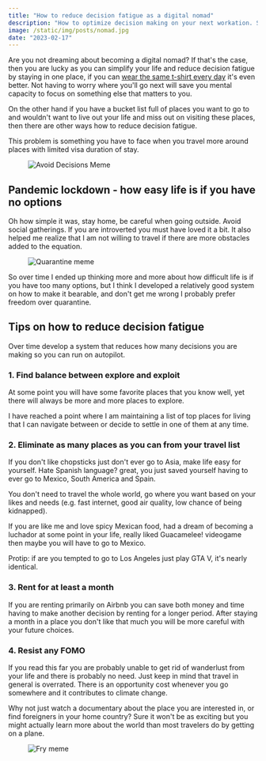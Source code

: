 ```yaml
---
title: "How to reduce decision fatigue as a digital nomad"
description: "How to optimize decision making on your next workation. Sharing my experience after living in more than 8 countries."
image: /static/img/posts/nomad.jpg
date: "2023-02-17"
---
```


Are you not dreaming about becoming a digital nomad? If that's the case, then you are lucky as you can simplify your life and reduce decision fatigue by staying in one place, if you can [wear the same t-shirt every day](https://www.inc.com/craig-bloem/this-1-unusual-habit-helped-make-mark-zuckerberg-steve-jobs-dr-dre-successful.html) it's even better. Not having to worry where you'll go next will save you mental capacity to focus on something else that matters to you.

On the other hand if you have a bucket list full of places you want to go to and wouldn't want to live out your life and miss out on visiting these places, then there are other ways how to reduce decision fatigue.

This problem is something you have to face when you travel more around places with limited visa duration of stay.

<figure>
  <img src="/static/img/posts/avoid-decisions-meme.jpg" alt="Avoid Decisions Meme">
</figure>

## Pandemic lockdown - how easy life is if you have no options
Oh how simple it was, stay home, be careful when going outside. Avoid social gatherings. If you are introverted you must have loved it a bit. It also helped me realize that I am not willing to travel if there are more obstacles added to the equation.

<figure>
  <img src="/static/img/posts/quarantine-meme.jpg" alt="Quarantine meme">
</figure>

So over time I ended up thinking more and more about how difficult life is if you have too many options, but I think I developed a relatively good system on how to make it bearable, and don't get me wrong I probably prefer freedom over quarantine.

## Tips on how to reduce decision fatigue
Over time develop a system that reduces how many decisions you are making so you can run on autopilot.

### 1. Find balance between explore and exploit
At some point you will have some favorite places that you know well, yet there will always be more and more places to explore.

I have reached a point where I am maintaining a list of top places for living that I can navigate between or decide to settle in one of them at any time.

### 2. Eliminate as many places as you can from your travel list
If you don't like chopsticks just don't ever go to Asia, make life easy for yourself. Hate Spanish language? great, you just saved yourself having to ever go to Mexico, South America and Spain.

You don't need to travel the whole world, go where you want based on your likes and needs (e.g. fast internet, good air quality, low chance of being kidnapped).

If you are like me and love spicy Mexican food, had a dream of becoming a luchador at some point in your life, really liked Guacamelee! videogame then maybe you will have to go to Mexico.

Protip: if are you tempted to go to Los Angeles just play GTA V, it's nearly identical.

### 3. Rent for at least a month
If you are renting primarily on Airbnb you can save both money and time having to make another decision by renting for a longer period. After staying a month in a place you don't like that much you will be more careful with your future choices.

### 4. Resist any FOMO
If you read this far you are probably unable to get rid of wanderlust from your life and there is probably no need. Just keep in mind that travel in general is overrated. There is an opportunity cost whenever you go somewhere and it contributes to climate change.

Why not just watch a documentary about the place you are interested in, or find foreigners in your home country? Sure it won't be as exciting but you might actually learn more about the world than most travelers do by getting on a plane.

<figure>
  <img src="/static/img/posts/fry-meme.jpg" alt="Fry meme">
</figure>